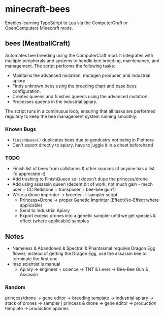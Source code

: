 # minecraft-bees

Enables learning TypeScript to Lua via the ComputerCraft or OpenComputers Minecraft mods.

## bees (MeatballCraft)

Automates bee breeding using the ComputerCraft mod. It integrates with multiple peripherals and systems to handle bee breeding, maintenance, and management. The script performs the following tasks:

- Maintains the advanced mutatron, mutagen producer, and industrial apiary.
- Finds unknown bees using the breeding chart and base bees configuration.
- Creates queens and finishes queens using the advanced mutatron.
- Processes queens in the industrial apiary.

The script runs in a continuous loop, ensuring that all tasks are performed regularly to keep the bee management system running smoothly.

### Known Bugs
- `finishQueen()` duplicates bees due to gendustry not being in Plethora
- Can't export directly to apiary, have to juggle it in a chest beforehand

### TODO
- Finish list of bees from callstones & other sources (if anyone has a list, I'd appreciate it)
- Add trashing to FinishQueen so it doesn't dupe the princess/drone
- Add using assassin queen (decent bit of work, not much gain - mech user + CC Redstone + transposer + bee-bee gun?)
- Write a drone imprinter -> breeder -> sampler script
  - Princess+Drone -> proper Genetic Imprinter (Effect/No-Effect where applicable)
  - Send to Industrial Apiary
  - Export excess drones into a genetic sampler until we get species & effect (where applicable) samples

## Notes
- Nameless & Abandoned & Spectral & Phantasmal requires Dragon Egg flower; instead of getting the Dragon Egg, use the assassin bee to terminate the first one
- mad scientist is manual
  - Apiary -> engineer + science -> TNT & Lever -> Bee-Bee Gun & Assassin

### Random
princess/drone -> gene editor -> breeding template -> industrial apiary -> stack of drones -> sampler | princess & drone -> gene editor -> production template -> production apiaries
